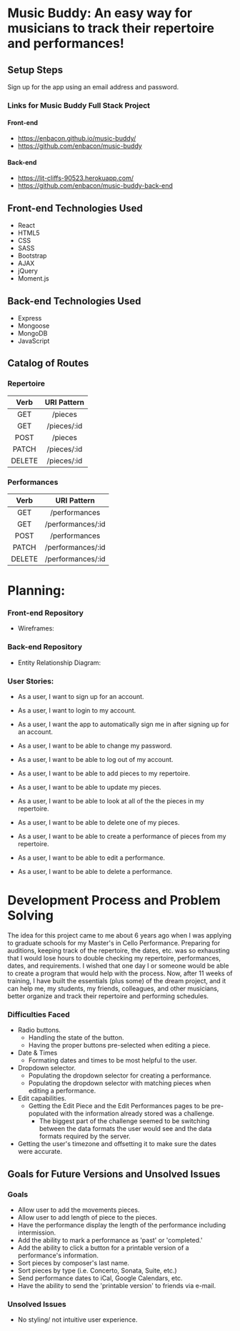 # Music Buddy:  An easy way for musicians to track their repertoire and performances!

## Setup Steps
Sign up for the app using an email address and password.

### Links for Music Buddy Full Stack Project
#### Front-end
* https://enbacon.github.io/music-buddy/
* https://github.com/enbacon/music-buddy

#### Back-end
* https://lit-cliffs-90523.herokuapp.com/
* https://github.com/enbacon/music-buddy-back-end

## Front-end Technologies Used
* React
* HTML5
* CSS
* SASS
* Bootstrap
* AJAX
* jQuery
* Moment.js

## Back-end Technologies Used
* Express
* Mongoose
* MongoDB
* JavaScript

## Catalog of Routes
### Repertoire

|  Verb  | URI Pattern |
|:------:|:-----------:|
|   GET  | /pieces     |
|   GET  | /pieces/:id |
|  POST  | /pieces     |
|  PATCH | /pieces/:id |
| DELETE | /pieces/:id |

### Performances

|  Verb  |    URI Pattern    |
|:------:|:-----------------:|
|   GET  |   /performances   |
|   GET  | /performances/:id |
|  POST  |   /performances   |
|  PATCH | /performances/:id |
| DELETE | /performances/:id |

# Planning:
### Front-end Repository
* Wireframes:

### Back-end Repository
* Entity Relationship Diagram:

### User Stories:
* As a user, I want to sign up for an account.
* As a user, I want to login to my account.
* As a user, I want the app to automatically sign me in after signing up for an account.
* As a user, I want to be able to change my password.
* As a user, I want to be able to log out of my account.
* As a user, I want to be able to add pieces to my repertoire.
* As a user, I want to be able to update my pieces.
* As a user, I want to be able to look at all of the the pieces in my repertoire.

* As a user, I want to be able to delete one of my pieces.
* As a user, I want to be able to create a performance of pieces from my repertoire.
* As a user, I want to be able to edit a performance.
* As a user, I want to be able to delete a performance.

# Development Process and Problem Solving
The idea for this project came to me about 6 years ago when I was applying to graduate schools for my Master's in Cello Performance. Preparing for auditions, keeping track of the repertoire, the dates, etc. was so exhausting that I would lose hours to double checking my repertoire, performances, dates, and requirements. I wished that one day I or someone would be able to create a program that would help with the process. Now, after 11 weeks of training, I have built the essentials (plus some) of the dream project, and it can help me, my students, my friends, colleagues, and other musicians, better organize and track their repertoire and performing schedules.


### Difficulties Faced
* Radio buttons.
  - Handling the state of the button.
  - Having the proper buttons pre-selected when editing a piece.
* Date & Times
  - Formating dates and times to be most helpful to the user.
* Dropdown selector.
  - Populating the dropdown selector for creating a performance.
  - Populating the dropdown selector with matching pieces when editing a performance.
* Edit capabilities.
  - Getting the Edit Piece and the Edit Performances pages to be pre-populated with the information already stored was a challenge.
    - The biggest part of the challenge seemed to be switching between the data formats the user would see and the data formats required by the server.
* Getting the user's timezone and offsetting it to make sure the dates were accurate.

## Goals for Future Versions and Unsolved Issues
### Goals
* Allow user to add the movements pieces.
* Allow user to add length of piece to the pieces.
* Have the performance display the length of the performance including intermission.
* Add the ability to mark a performance as 'past' or 'completed.'
* Add the ability to click a button for a printable version of a performance's information.
* Sort pieces by composer's last name.
* Sort pieces by type (i.e. Concerto, Sonata, Suite, etc.)
* Send performance dates to iCal, Google Calendars, etc.
* Have the ability to send the 'printable version' to friends via e-mail.

### Unsolved Issues
* No styling/ not intuitive user experience.
